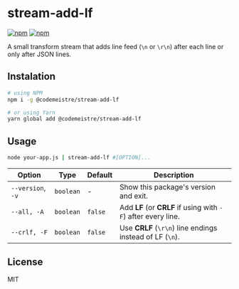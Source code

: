 # stream-add-lf

[![npm](https://img.shields.io/npm/v/@codemeistre/stream-add-lf.svg)](https://www.npmjs.com/package/@codemeistre/stream-add-lf)
[![npm](https://img.shields.io/npm/dt/@codemeistre/stream-add-lf.svg)](https://www.npmjs.com/package/@codemeistre/stream-add-lf)

A small transform stream that adds line feed (`\n` or `\r\n`) after each line or only after JSON lines.

## Instalation

```bash
# using NPM
npm i -g @codemeistre/stream-add-lf

# or using Yarn
yarn global add @codemeistre/stream-add-lf
```

## Usage

```bash
node your-app.js | stream-add-lf #[OPTION]...
```

| Option            | Type      | Default | Description                                                   |
| ----------------- | --------- | ------- | ------------------------------------------------------------- |
| `--version`, `-v` | `boolean` | -       | Show this package's version and exit.                         |
| `--all, -A`       | `boolean` | `false` | Add **LF** (or **CRLF** if using with `-F`) after every line. |
| `--crlf, -F`      | `boolean` | `false` | Use **CRLF** (`\r\n`) line endings instead of LF (`\n`).      |

## License

MIT
